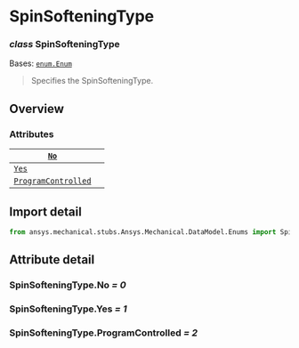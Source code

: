 # SpinSofteningType

### *class* SpinSofteningType

Bases: [`enum.Enum`](https://docs.python.org/3/library/enum.html#enum.Enum)

> Specifies the SpinSofteningType.

> <!-- !! processed by numpydoc !! -->

## Overview

### Attributes

| [`No`](#SpinSofteningType.No)                               |    |
|-------------------------------------------------------------|----|
| [`Yes`](#SpinSofteningType.Yes)                             |    |
| [`ProgramControlled`](#SpinSofteningType.ProgramControlled) |    |

## Import detail

```python
from ansys.mechanical.stubs.Ansys.Mechanical.DataModel.Enums import SpinSofteningType
```

## Attribute detail

### SpinSofteningType.No *= 0*

### SpinSofteningType.Yes *= 1*

### SpinSofteningType.ProgramControlled *= 2*
